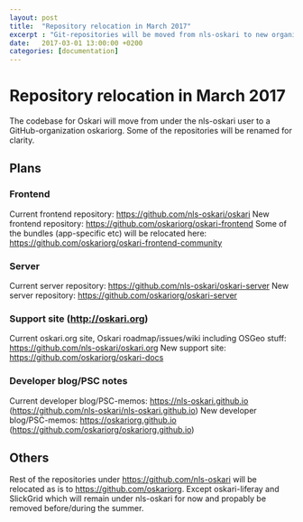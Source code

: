 ```yaml
---
layout: post
title:  "Repository relocation in March 2017"
excerpt : "Git-repositories will be moved from nls-oskari to new organization oskariorg in March!"
date:   2017-03-01 13:00:00 +0200
categories: [documentation]
---
```


# Repository relocation in March 2017

The codebase for Oskari will move from under the nls-oskari user to a GitHub-organization oskariorg. Some of the repositories will be renamed for clarity.

## Plans

### Frontend

Current frontend repository: https://github.com/nls-oskari/oskari
New frontend repository: https://github.com/oskariorg/oskari-frontend
Some of the bundles (app-specific etc) will be relocated here: https://github.com/oskariorg/oskari-frontend-community


### Server

Current server repository: https://github.com/nls-oskari/oskari-server
New server repository: https://github.com/oskariorg/oskari-server

### Support site (http://oskari.org)

Current oskari.org site, Oskari roadmap/issues/wiki including OSGeo stuff: https://github.com/nls-oskari/oskari.org
New support site: https://github.com/oskariorg/oskari-docs

### Developer blog/PSC notes

Current developer blog/PSC-memos: https://nls-oskari.github.io (https://github.com/nls-oskari/nls-oskari.github.io)
New developer blog/PSC-memos: https://oskariorg.github.io (https://github.com/oskariorg/oskariorg.github.io)

## Others

Rest of the repositories under https://github.com/nls-oskari will be relocated as is to https://github.com/oskariorg.
 Except oskari-liferay and SlickGrid which will remain under nls-oskari for now and propably be removed before/during the summer.
